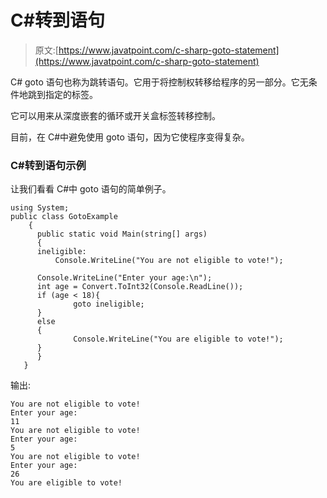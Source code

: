 # C#转到语句

> 原文:[https://www.javatpoint.com/c-sharp-goto-statement](https://www.javatpoint.com/c-sharp-goto-statement)

C# goto 语句也称为跳转语句。它用于将控制权转移给程序的另一部分。它无条件地跳到指定的标签。

它可以用来从深度嵌套的循环或开关盒标签转移控制。

目前，在 C#中避免使用 goto 语句，因为它使程序变得复杂。

### C#转到语句示例

让我们看看 C#中 goto 语句的简单例子。

```
using System;
public class GotoExample
    {
      public static void Main(string[] args)
      {
      ineligible:
          Console.WriteLine("You are not eligible to vote!");

      Console.WriteLine("Enter your age:\n");
      int age = Convert.ToInt32(Console.ReadLine());
      if (age < 18){
              goto ineligible;
      }
      else
      {
              Console.WriteLine("You are eligible to vote!"); 
      }
      }
   }

```

输出:

```
You are not eligible to vote!
Enter your age:
11
You are not eligible to vote!
Enter your age:
5
You are not eligible to vote!
Enter your age:
26
You are eligible to vote!

```